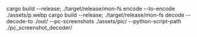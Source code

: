 cargo build --release; ./target/release/mon-fs encode --to-encode ./assets/p.webp
cargo build --release; ./target/release/mon-fs decode --decode-to ./out/ --pc-screenshots ./assets/pic/ --python-script-path ./pc_screenshot_decoder/
